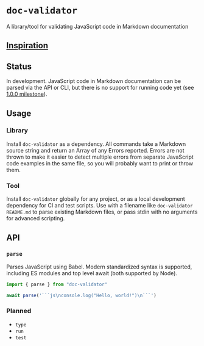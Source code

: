 # `doc-validator`

A library/tool for validating JavaScript code in Markdown documentation

## [Inspiration](https://twitter.com/bitandbang/status/1375534850506129418)

## Status

In development. JavaScript code in Markdown documentation can be parsed via the API or CLI, but there is no support for running code yet (see [1.0.0 milestone](https://github.com/nickmccurdy/doc-validator/milestone/1)).

## Usage

### Library

Install `doc-validator` as a dependency. All commands take a Markdown source string and return an Array of any Errors reported. Errors are not thrown to make it easier to detect multiple errors from separate JavaScript code examples in the same file, so you will probably want to print or throw them.

### Tool

Install `doc-validator` globally for any project, or as a local development dependency for CI and test scripts. Use with a filename like `doc-validator README.md` to parse existing Markdown files, or pass stdin with no arguments for advanced scripting.

## API

### `parse`

Parses JavaScript using Babel. Modern standardized syntax is supported, including ES modules and top level await (both supported by Node).

````js
import { parse } from "doc-validator"

await parse('```js\nconsole.log("Hello, world!")\n```')
````

### Planned

- `type`
- `run`
- `test`
